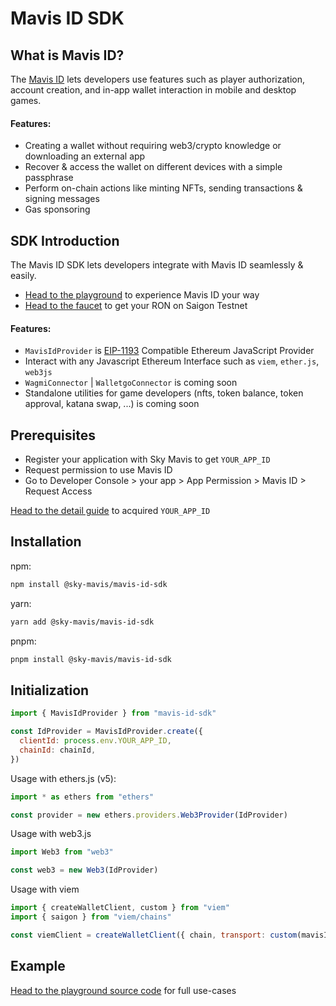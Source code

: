 # Mavis ID SDK

## What is Mavis ID?

The [Mavis ID](https://id.skymavis.com) lets developers use features such as player authorization, account creation, and in-app wallet interaction in mobile and desktop games.

#### Features:

- Creating a wallet without requiring web3/crypto knowledge or downloading an external app
- Recover & access the wallet on different devices with a simple passphrase
- Perform on-chain actions like minting NFTs, sending transactions & signing messages
- Gas sponsoring

## SDK Introduction

The Mavis ID SDK lets developers integrate with Mavis ID seamlessly & easily.

- [Head to the playground](https://mavis-id-playground.vercel.app) to experience Mavis ID your way
- [Head to the faucet](https://faucet.roninchain.com) to get your RON on Saigon Testnet

#### Features:

- `MavisIdProvider` is [EIP-1193](https://eips.ethereum.org/EIPS/eip-1193) Compatible Ethereum JavaScript Provider
- Interact with any Javascript Ethereum Interface such as `viem`, `ether.js`, `web3js`
- `WagmiConnector` | `WalletgoConnector` is coming soon
- Standalone utilities for game developers (nfts, token balance, token approval, katana swap, ...) is coming soon

## Prerequisites

- Register your application with Sky Mavis to get `YOUR_APP_ID`
- Request permission to use Mavis ID
- Go to Developer Console > your app > App Permission > Mavis ID > Request Access

[Head to the detail guide](https://docs.skymavis.com/placeholder) to acquired `YOUR_APP_ID`

## Installation

npm:

```bash
npm install @sky-mavis/mavis-id-sdk
```

yarn:

```bash
yarn add @sky-mavis/mavis-id-sdk
```

pnpm:

```bash
pnpm install @sky-mavis/mavis-id-sdk
```

## Initialization

```js
import { MavisIdProvider } from "mavis-id-sdk"

const IdProvider = MavisIdProvider.create({
  clientId: process.env.YOUR_APP_ID,
  chainId: chainId,
})
```

Usage with ethers.js (v5):

```js
import * as ethers from "ethers"

const provider = new ethers.providers.Web3Provider(IdProvider)
```

Usage with web3.js

```js
import Web3 from "web3"

const web3 = new Web3(IdProvider)
```

Usage with viem

```js
import { createWalletClient, custom } from "viem"
import { saigon } from "viem/chains"

const viemClient = createWalletClient({ chain, transport: custom(mavisIdProvider) })
```

## Example

[Head to the playground source code](https://github.com/skymavis/mavis-id-js/tree/main/apps/playground) for full use-cases
